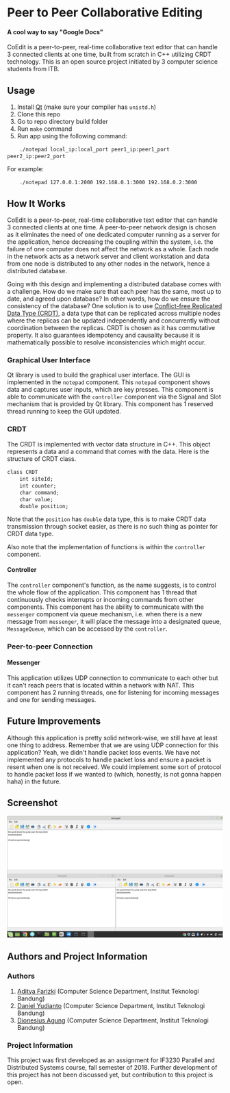 # Peer to Peer Collaborative Editing
#### A cool way to say "Google Docs"
CoEdit is a peer-to-peer, real-time collaborative text editor that can handle 3 connected clients at one time, built from scratch in C++ utilizing CRDT technology. This is an open source project initiated by 3 computer science students from ITB.

## Usage
1. Install [Qt](qt.io/download) (make sure your compiler has `unistd.h`)
2. Clone this repo
3. Go to repo directory build folder
4. Run `make` command
5. Run app using the following command:
```
    ./notepad local_ip:local_port peer1_ip:peer1_port peer2_ip:peer2_port
```
For example:
```
    ./notepad 127.0.0.1:2000 192.168.0.1:3000 192.168.0.2:3000
```

## How It Works
CoEdit is a peer-to-peer, real-time collaborative text editor that can handle 3 connected clients at one time. A peer-to-peer network design is chosen as it eliminates the need of one dedicated computer running as a server for the application, hence decreasing the coupling within the system, i.e. the failure of one computer does not affect the network as a whole. Each node in the network acts as a network server and client workstation and data from one node is distributed to any other nodes in the network, hence a distributed database.  

Going with this design and implementing a distributed database comes with a challenge. How do we make sure that each peer has the same, most up to date, and agreed upon database? In other words, how do we ensure the consistency of the database? One solution is to use [Conflict-free Replicated Data Type (CRDT)](https://en.wikipedia.org/wiki/Conflict-free_replicated_data_type), a data type that can be replicated across multiple nodes where the replicas can be updated independently and concurrently without coordination between the replicas. CRDT is chosen as it has commutative property. It also guarantees idempotency and causality because it is mathematically possible to resolve inconsistencies which might occur.

### Graphical User Interface
Qt library is used to build the graphical user interface. The GUI is implemented in the `notepad` component. This `notepad` component shows data and captures user inputs, which are key presses. This component is able to communicate with the `controller` component via the Signal and Slot mechanism that is provided by Qt library. This component has 1 reserved thread running to keep the GUI updated.

### CRDT
The CRDT is implemented with vector data structure in C++. This object represents a data and a command that comes with the data. Here is the structure of CRDT class.
```
class CRDT 
    int siteId;
    int counter;
    char command;
    char value;
    double position;
```
Note that the `position` has `double` data type, this is to make CRDT data transmission through socket easier, as there is no such thing as pointer for CRDT data type.  

Also note that the implementation of functions is within the `controller` component.

#### Controller
The `controller` component's function, as the name suggests, is to control the whole flow of the application. This component has 1 thread that continuously checks interrupts or incoming commands from other components. This component has the ability to communicate with the `messenger` component via queue mechanism, i.e. when there is a new message from `messenger`, it will place the message into a designated queue, `MessageQueue`, which can be accessed by the `controller`.

### Peer-to-peer Connection
#### Messenger
This application utilizes UDP connection to communicate to each other but it can't reach peers that is located within a network with NAT. This component has 2 running threads, one for listening for incoming messages and one for sending messages.

## Future Improvements
Although this application is pretty solid network-wise, we still have at least one thing to address. Remember that we are using UDP connection for this application? Yeah, we didn't handle packet loss events. We have not implemented any protocols to handle packet loss and ensure a packet is resent when one is not received. We could implement some sort of protocol to handle packet loss if we wanted to (which, honestly, is not gonna happen haha) in the future.

## Screenshot
![General UI](doc/img/1556141623946.png)

## Authors and Project Information
### Authors
1. [Aditya Farizki](https://github.com/aditbro) (Computer Science Department, Institut Teknologi Bandung)
2. [Daniel Yudianto](https://github.com/daniel-yg) (Computer Science Department, Institut Teknologi Bandung)
3. [Dionesius Agung](https://github.com/dionesiusap) (Computer Science Department, Institut Teknologi Bandung)

### Project Information
This project was first developed as an assignment for IF3230 Parallel and Distributed Systems course, fall semester of 2018. Further development of this project has not been discussed yet, but contribution to this project is open.